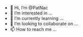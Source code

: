 - 👋 Hi, I’m @PatNac
- 👀 I’m interested in ...
- 🌱 I’m currently learning ...
- 💞️ I’m looking to collaborate on ...
- 📫 How to reach me ...

<!---
PatNac/PatNac is a ✨ special ✨ repository because its `README.md` (this file) appears on your GitHub profile.
You can click the Preview link to take a look at your changes.
--->
